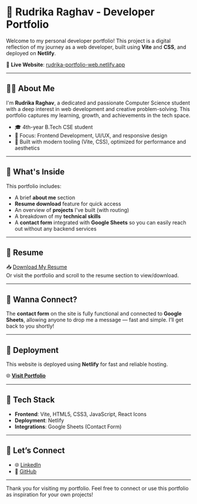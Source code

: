 # 🌟 Rudrika Raghav - Developer Portfolio

Welcome to my personal developer portfolio! This project is a digital reflection of my journey as a web developer, built using **Vite** and **CSS**, and deployed on **Netlify**.

🔗 **Live Website**: [rudrika-portfolio-web.netlify.app](https://rudrika-portfolio-web.netlify.app/)

---

## 👩‍💻 About Me

I'm **Rudrika Raghav**, a dedicated and passionate Computer Science student with a deep interest in web development and creative problem-solving. This portfolio captures my learning, growth, and achievements in the tech space.

- 🎓 4th-year B.Tech CSE student  
- 🧩 Focus: Frontend Development, UI/UX, and responsive design  
- 🎯 Built with modern tooling (Vite, CSS), optimized for performance and aesthetics

---

## 📁 What's Inside

This portfolio includes:

- A brief **about me** section
- **Resume download** feature for quick access
- An overview of **projects** I've built (with routing)
- A breakdown of my **technical skills**
- A **contact form** integrated with **Google Sheets** so you can easily reach out without any backend services

---

## 📄 Resume

📥 [Download My Resume](public/images/Rudrika_Raghav_CSE_GLAU_Resume.pdf)  
Or visit the portfolio and scroll to the resume section to view/download.

---

## 📨 Wanna Connect?

The **contact form** on the site is fully functional and connected to **Google Sheets**, allowing anyone to drop me a message — fast and simple. I’ll get back to you shortly!

---

## 🚀 Deployment

This website is deployed using **Netlify** for fast and reliable hosting.

🌐 [**Visit Portfolio**](https://rudrika-portfolio-web.netlify.app/)

---

## 📌 Tech Stack

- **Frontend**: Vite, HTML5, CSS3, JavaScript, React Icons
- **Deployment**: Netlify
- **Integrations**: Google Sheets (Contact Form)

---

## 🤝 Let’s Connect

- 🌐 [LinkedIn](https://www.linkedin.com/in/rudrika-raghav/)
- 🐙 [GitHub](https://github.com/rudrikaraghav)

---

Thank you for visiting my portfolio. Feel free to connect or use this portfolio as inspiration for your own projects!
